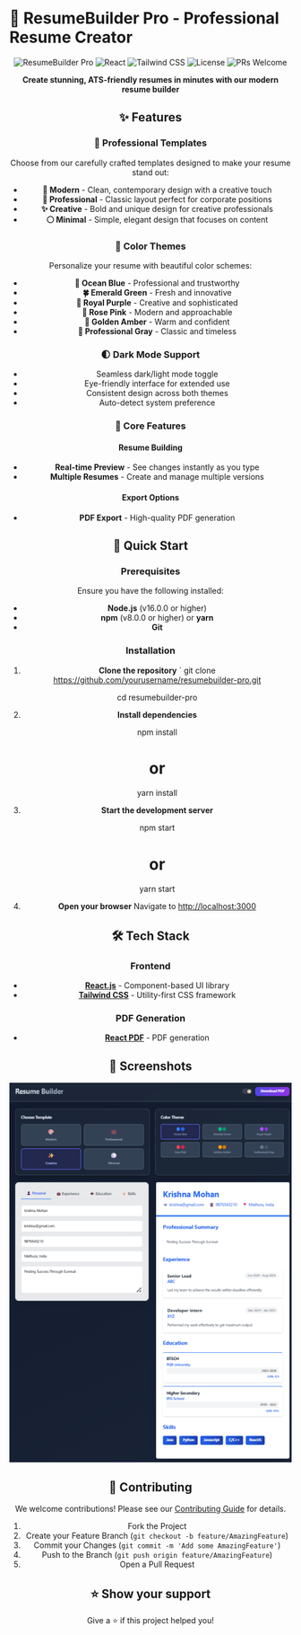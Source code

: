 # 📄 ResumeBuilder Pro - Professional Resume Creator

<div align="center">
  
  ![ResumeBuilder Pro](https://img.shields.io/badge/ResumeBuilder_Pro-Professional_CV_Creator-4A90E2?style=for-the-badge&logo=react&logoColor=white)
  ![React](https://img.shields.io/badge/React-18.2.0-61DAFB?style=for-the-badge&logo=react&logoColor=white)
  ![Tailwind CSS](https://img.shields.io/badge/Tailwind_CSS-3.3.0-38B2AC?style=for-the-badge&logo=tailwind-css&logoColor=white)
  ![License](https://img.shields.io/badge/License-MIT-green?style=for-the-badge)
  ![PRs Welcome](https://img.shields.io/badge/PRs-welcome-brightgreen?style=for-the-badge)
  
  **Create stunning, ATS-friendly resumes in minutes with our modern resume builder**
  



## ✨ Features

### 🎨 Professional Templates
Choose from our carefully crafted templates designed to make your resume stand out:

- **🎨 Modern** - Clean, contemporary design with a creative touch
- **💼 Professional** - Classic layout perfect for corporate positions
- **✨ Creative** - Bold and unique design for creative professionals
- **⚪ Minimal** - Simple, elegant design that focuses on content

### 🎯 Color Themes
Personalize your resume with beautiful color schemes:

- **🌊 Ocean Blue** - Professional and trustworthy
- **🍀 Emerald Green** - Fresh and innovative
- **👑 Royal Purple** - Creative and sophisticated
- **🌹 Rose Pink** - Modern and approachable
- **🌟 Golden Amber** - Warm and confident
- **🔘 Professional Gray** - Classic and timeless

### 🌓 Dark Mode Support
- Seamless dark/light mode toggle
- Eye-friendly interface for extended use
- Consistent design across both themes
- Auto-detect system preference

### 📱 Core Features

#### Resume Building
- **Real-time Preview** - See changes instantly as you type
- **Multiple Resumes** - Create and manage multiple versions

#### Export Options
- **PDF Export** - High-quality PDF generation



## 🚀 Quick Start

### Prerequisites

Ensure you have the following installed:
- **Node.js** (v16.0.0 or higher)
- **npm** (v8.0.0 or higher) or **yarn**
- **Git**

### Installation

1. **Clone the repository**
   `
   git clone https://github.com/yourusername/resumebuilder-pro.git
   
   cd resumebuilder-pro
  

3. **Install dependencies**
   
   npm install
   # or
   yarn install
  


4. **Start the development server**
   
   npm start
   # or
   yarn start
  

5. **Open your browser**
   Navigate to [http://localhost:3000](http://localhost:3000)

## 🛠️ Tech Stack

### Frontend
- **[React.js](https://reactjs.org/)** - Component-based UI library
- **[Tailwind CSS](https://tailwindcss.com/)** - Utility-first CSS framework


### PDF Generation
- **[React PDF](https://react-pdf.io/)** - PDF generation



## 📱 Screenshots

![Preview](public/resume-builder.png)



## 🤝 Contributing

We welcome contributions! Please see our [Contributing Guide](CONTRIBUTING.md) for details.

1. Fork the Project
2. Create your Feature Branch (`git checkout -b feature/AmazingFeature`)
3. Commit your Changes (`git commit -m 'Add some AmazingFeature'`)
4. Push to the Branch (`git push origin feature/AmazingFeature`)
5. Open a Pull Request


## ⭐ Show your support

Give a ⭐️ if this project helped you!
